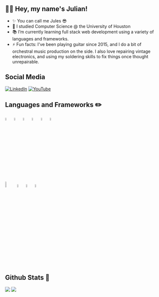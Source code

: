 ## 👋:smiley: Hey, my name's Julian!
- ✨ You can call me Jules :sunglasses:
- :closed_book: I studied Computer Science @ the University of Houston
- :books: I’m currently learning full stack web development using a variety of languages and frameworks.
- ⚡ Fun facts: I've been playing guitar since 2015, and I do a bit of orchestral music production on the side. I also love repairing vintage electronics, and using my soldering skills to fix things once thought unrepairable.

<!---
Julianaguilar98/Julianaguilar98 is a ✨ special ✨ repository because its `README.md` (this file) appears on your GitHub profile.
You can click the Preview link to take a look at your changes.
--->
## Social Media
<p>
	<a href="https://www.linkedin.com/in/julianaguilar98/"><img src="https://img.icons8.com/color/48/000000/linkedin.png" alt="LinkedIn"/></a>
	<a href="https://www.youtube.com/channel/UCdUvBftJI0nAMS3Wbch29lw"><img src="https://img.icons8.com/color/48/000000/youtube-play.png" alt="YouTube"/></a>
</p>

## Languages and Frameworks :pencil2:
[<img alt="Python" width="5%" src="https://img.icons8.com/color/48/000000/python--v2.png" />](https://www.google.com/search?&q=Python)
[<img alt="C++" width="5%" src="https://img.icons8.com/color/48/000000/c-plus-plus-logo.png" />](https://www.google.com/search?&q=C++)
[<img alt="C#" width="5%" src="https://img.icons8.com/color/48/000000/c-sharp-logo-2.png" />](https://www.google.com/search?&q=C#)
[<img alt="Javascript" width="5%" src="https://img.icons8.com/color/48/000000/javascript--v2.png" />](https://www.google.com/search?&q=Javascript)
[<img alt="PostgreSQL" width="5%" src="https://img.icons8.com/color/48/000000/postgreesql.png" />](https://www.google.com/search?&q=PostgreSQL)
[<img alt="SQL" width="5%" src="https://img.icons8.com/color/48/000000/sql.png" />](https://www.google.com/search?&q=SQL)

[<img alt="React" width="7%" src="https://img.icons8.com/plasticine/100/000000/react.png" />](https://www.google.com/search?&q=React)
[<img alt="Bootstrap" width="5%" src="https://img.icons8.com/color/48/000000/bootstrap.png" />](https://www.google.com/search?&q=bootstrap)
[<img alt="Flask" width="5%" src="https://img.icons8.com/nolan/64/flask.png" />](https://www.google.com/search?&q=Flask)
[<img alt="ASP.NET" width="5%" src="https://img.icons8.com/nolan/64/asp.png" />](https://www.google.com/search?&q=ASP.NET)

## Github Stats :compass:
<img src="https://github-readme-stats.vercel.app/api?username=julianaguilar98&hide=stars&show_icons=true&theme=tokyonight&line_height=32">
<img src="https://github-readme-stats.vercel.app/api/top-langs/?username=julianaguilar98&layout=compact&theme=tokyonight">
